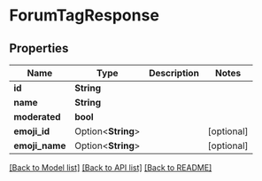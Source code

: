 # ForumTagResponse

## Properties

Name | Type | Description | Notes
------------ | ------------- | ------------- | -------------
**id** | **String** |  | 
**name** | **String** |  | 
**moderated** | **bool** |  | 
**emoji_id** | Option<**String**> |  | [optional]
**emoji_name** | Option<**String**> |  | [optional]

[[Back to Model list]](../README.md#documentation-for-models) [[Back to API list]](../README.md#documentation-for-api-endpoints) [[Back to README]](../README.md)


